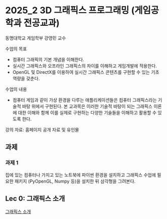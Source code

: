 # 2025_2 3D 그래픽스 프로그래밍 (게임공학과 전공교과)

동명대학교 게임학부 강영민 교수

수업의 목표
* 컴퓨터 그래픽의 기본 개념을 이해한다.
* 실시간 그래픽스와 오프라인 그래픽스의 차이를 이해하고 게임개발에 적용한다.
* OpenGL 및 DirectX를 이용하여 실시간 그래픽스 콘텐츠를 구현할 수 있는 기초 역량을 갖춘다.

수업의 내용
* 컴퓨터 게임과 같이 가상 환경을 다루는 애플리케이션들은 컴퓨터 그래픽스라는 기술적 바탕 위에서 구현된다. 본 교과목은 이러한 기술적 바탕이 되는 그래픽스 이론에 대한 이해와 함께 이를 실제로 구현하는 다양한 기술들을 이해하고 활용할 수 있도록 한다.

강의 자료: 홈페이지 공개 자료 및 유인물

## 과제

### 과제 1
집에 있는 컴퓨터나 가지고 있는 노트북에 파이썬 환경을 설치하고 그래픽스 수업에 필요한 패키지 (PyOpenGL, Numpy 등)을 설치한 뒤 삼각형을 그려본다.

## Lec 0: 그래픽스 소개

[그래픽스 소개](https://github.com/dknife/2025_2_Graphics/blob/main/LectureNotes/Lec01_Introduction2Graphics.pdf)
